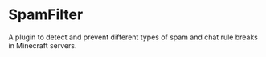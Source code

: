 # SpamFilter


A plugin to detect and prevent different types of spam and chat rule breaks in Minecraft servers.